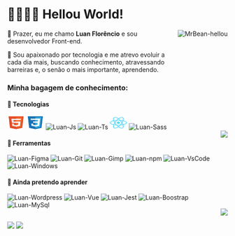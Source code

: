 # 👋🏽👨🏽 Hellou World!

<img align="right" alt="MrBean-hellou" height="150" src="https://c.tenor.com/8IIQDBECgssAAAAC/hello-sexy-hi.gif">

👤 Prazer, eu me chamo **Luan Florêncio** e sou desenvolvedor Front-end.

🔹 Sou apaixonado por tecnologia e me atrevo evoluir a cada dia mais, buscando conhecimento, atravessando barreiras e, o senão o mais importante, aprendendo.

### Minha bagagem de conhecimento:

#### 🔹 Tecnologias

<div>
<img alt="Luan-HTML" height="30" width="40" src="https://raw.githubusercontent.com/devicons/devicon/master/icons/html5/html5-original.svg">
<img alt="Luan-CSS" height="30" width="40" src="https://raw.githubusercontent.com/devicons/devicon/master/icons/css3/css3-original.svg">
<img alt="Luan-Js" height="30" width="40" src="https://cdn.jsdelivr.net/gh/devicons/devicon/icons/javascript/javascript-original.svg">
<img alt="Luan-Ts" height="30" width="40" src="https://cdn.jsdelivr.net/gh/devicons/devicon/icons/typescript/typescript-original.svg">
<img alt="Luan-React" height="30" width="40" src="https://raw.githubusercontent.com/devicons/devicon/master/icons/react/react-original.svg">
<img alt="Luan-Sass" height="30" width="40" src="https://cdn.jsdelivr.net/gh/devicons/devicon/icons/sass/sass-original.svg">
</div>

<img align="right" height="150" src="https://github-readme-stats.vercel.app/api?username=LuanFlorencioo&hide=contribs&count_private=true&show_icons=true&bg_color=30,000454,00067A,00066E,0009BA,000CFA&title_color=5EFFFF&text_color=3873FF&icon_color=5EFFFF&border_color=0055f9" />

#### 🔹 Ferramentas
<div>
<img alt="Luan-Figma" height="30" width="40" src="https://cdn.jsdelivr.net/gh/devicons/devicon/icons/figma/figma-original.svg">
<img alt="Luan-Git" height="30" width="40" src="https://cdn.jsdelivr.net/gh/devicons/devicon/icons/git/git-original.svg">
<img alt="Luan-Gimp" height="30" width="40" src="https://cdn.jsdelivr.net/gh/devicons/devicon/icons/gimp/gimp-original.svg" />
<img alt="Luan-npm" height="30" width="40" src="https://cdn.jsdelivr.net/gh/devicons/devicon/icons/npm/npm-original-wordmark.svg" />
<img alt="Luan-VsCode" height="30" width="40" src="https://cdn.jsdelivr.net/gh/devicons/devicon/icons/vscode/vscode-original.svg" />
<img alt="Luan-Windows" height="30" width="40" src="https://cdn.jsdelivr.net/gh/devicons/devicon/icons/windows8/windows8-original.svg" />
</div>

#### 🔹 Ainda pretendo aprender
<div>
<img alt="Luan-Wordpress" height="30" width="40" src="https://cdn.jsdelivr.net/gh/devicons/devicon/icons/wordpress/wordpress-original.svg" />
<img alt="Luan-Vue" height="30" width="40" src="https://cdn.jsdelivr.net/gh/devicons/devicon/icons/vuejs/vuejs-original.svg" />
<img alt="Luan-Jest" height="30" width="40" src="https://cdn.jsdelivr.net/gh/devicons/devicon/icons/jest/jest-plain.svg" />
<img alt="Luan-Boostrap" height="30" width="40" src="https://cdn.jsdelivr.net/gh/devicons/devicon/icons/bootstrap/bootstrap-original.svg" />
<img alt="Luan-MySql" height="30" width="40" src="https://cdn.jsdelivr.net/gh/devicons/devicon/icons/mysql/mysql-original.svg" />
</div>

<img align="right" height="150" src="https://github-readme-stats.vercel.app/api/top-langs/?username=LuanFlorencioo&bg_color=30,000454,000000&title_color=5EFFFF&text_color=3873FF&icon_color=f8f8f8&border_color=000000&layout=compact" /> 

##

<a href="https://instagram.com/luan.florencioo/" target="_blank"><img src="https://img.shields.io/badge/Instagram-000054?style=for-the-badge&logo=instagram&logoColor=EB0F5D" /></a>
<a href="https://www.linkedin.com/in/luan-florencio-332ab322b/" target="_blank"><img src="https://img.shields.io/badge/LinkedIn-000054?style=for-the-badge&logo=linkedin&logoColor=005499" /></a>
